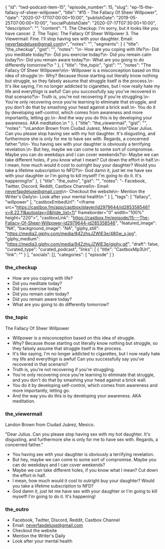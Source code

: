 {
	"id": "twd-podcast-item-15",
	"episode_number": 15,
	"slug": "ep-15-the-fallacy-of-sheer-willpower",
	"title": "#15 - The Fallacy Of Sheer Willpower",
	"date": "2020-07-17T07:00:00+10:00",
	"publishDate": "2019-05-25T07:00:00+10:00",
	"socialPublishDate": "2020-07-17T07:30:00+10:00",
	"description": "",
	"content": "1. The Checkup: I'm sorry, but it looks like you have cancer. 2. The Topic: The Fallacy Of Sheer Willpower 3. The Viewermail: Fine. I'll stop having sex with your daughter. Email: neverfapdeluxe@gmail.com\n",
	"notes": "",
	"segments": [
		{
			"title": "the_checkup",
			"gist": "",
			"notes": "\n- How are you coping with life?\n- Did you meditate today?\n- Did you exercise today?\n- Did you remain calm today?\n- Did you remain aware today?\n- What are you going to do differently tomorrow?\n      "
		},
		{
			"title": "the_topic",
			"gist": "",
			"notes": "The Fallacy Of Sheer Willpower\n\n- Willpower is a misconception based on this idea of struggle.\n- Why? Because those starting out literally know nothing but struggle, so they falsely assume that struggle itself is the process.\n- It's like saying, I'm no longer addicted to cigarettes, but I now really hate my life and everythign is awful! Can you successfully say you've recovered in that scenario?\n- Truth is, you're not recovering if you're struggling.\n- You're only recovering once you're learning to eliminate that struggle, and you don't do that by smashing your head against a brick wall.\n- You do it by developing self-control, which comes from awareness and more importantly, letting go.\n- And the way you do this is by developing your awareness. AKA meditation.\n      "
		},
		{
			"title": "the_viewermail",
			"gist": "",
			"notes": "\nLandon Brown from Ciudad Juárez, Mexico.\n\n\"Dear Julius. Can you please stop having sex with my hot daughter. It's disgusting, and furthermore she is only for me to have sex with. Regards, a concerned father.\"\n\n- You having sex with your daughter is obviously a terrifying revelation.\n- But hey, maybe we can come to some sort of compromise. Maybe you can do weekdays and I can cover weekends?\n- Maybe we can take different holes, if you know what I mean? Cut down the effort in half.\n- I mean, how much would it cost to outright buy your daughter? Would you take a lifetime subscription to NFD?\n- God damn it, just let me have sex with your daughter or I'm going to kill myself! I'm going to do it. It's happening!\n"
		},
		{
			"title": "the_outro",
			"gist": "",
			"notes": "- Facebook, Twitter, Discord, Reddit, Castbox Channel\n- Email: neverfapdeluxe@gmail.com\n- Checkout the website\n- Mention the Writer's Daily\n- Look after your mental health\n      "
		}
	],
	"tags": [
		"fallacy",
		"willpower"
	],
	"castboxEmbedUrl": "<iframe src=\"https://castbox.fm/app/castbox/player/id2979644/id285358546?v=8.22.11&autoplay=0&hide_list=1\" frameborder=\"0\" width=\"100%\" height=\"220\"></iframe>",
	"castboxLink": "https://castbox.fm/episode/15---The-Fallacy-Of-Sheer-Willpower-id2979644-id285358546",
	"featured_image": "NA",
	"background_image": "NA",
	"giphy_still": "https://media2.giphy.com/media/84ZzhsJZWlE3e/480w_s.jpg",
	"giphy_medium": "https://media3.giphy.com/media/84ZzhsJZWlE3e/giphy.gif",
	"draft": false,
	"curated_type": "curated_podcast",
	"links": [
		{
			"title": "CastboxMp3Url",
			"link": ""
		}
	],
	"socials": [],
	"categories": [
		"episode"
	]
}

### the_checkup


- How are you coping with life?
- Did you meditate today?
- Did you exercise today?
- Did you remain calm today?
- Did you remain aware today?
- What are you going to do differently tomorrow?
      
### the_topic

The Fallacy Of Sheer Willpower

- Willpower is a misconception based on this idea of struggle.
- Why? Because those starting out literally know nothing but struggle, so they falsely assume that struggle itself is the process.
- It's like saying, I'm no longer addicted to cigarettes, but I now really hate my life and everythign is awful! Can you successfully say you've recovered in that scenario?
- Truth is, you're not recovering if you're struggling.
- You're only recovering once you're learning to eliminate that struggle, and you don't do that by smashing your head against a brick wall.
- You do it by developing self-control, which comes from awareness and more importantly, letting go.
- And the way you do this is by developing your awareness. AKA meditation.
      
### the_viewermail


Landon Brown from Ciudad Juárez, Mexico.

"Dear Julius. Can you please stop having sex with my hot daughter. It's disgusting, and furthermore she is only for me to have sex with. Regards, a concerned father."

- You having sex with your daughter is obviously a terrifying revelation.
- But hey, maybe we can come to some sort of compromise. Maybe you can do weekdays and I can cover weekends?
- Maybe we can take different holes, if you know what I mean? Cut down the effort in half.
- I mean, how much would it cost to outright buy your daughter? Would you take a lifetime subscription to NFD?
- God damn it, just let me have sex with your daughter or I'm going to kill myself! I'm going to do it. It's happening!

### the_outro

- Facebook, Twitter, Discord, Reddit, Castbox Channel
- Email: neverfapdeluxe@gmail.com
- Checkout the website
- Mention the Writer's Daily
- Look after your mental health
      
